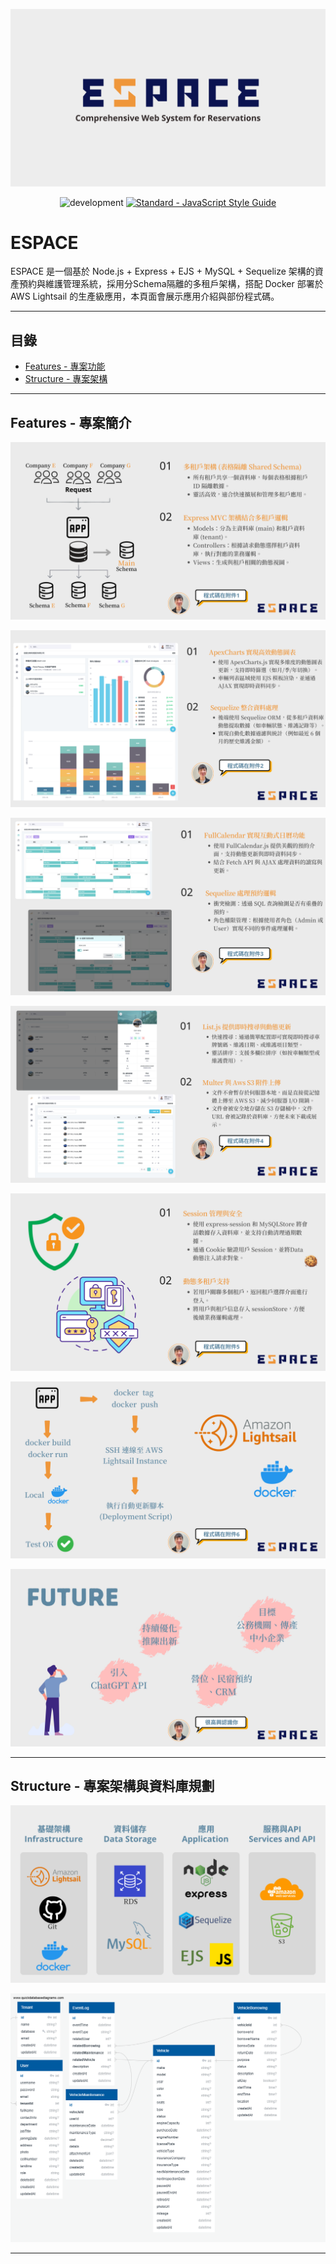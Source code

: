 <p align="center">
  <img src="/public/5.png" alt="espace-logo"/>
</p>

<p align="center">
  <img src="https://img.shields.io/badge/development-stable-yellowgreen.svg" alt="development">
  <a href="https://standardjs.com/"><img src="https://img.shields.io/badge/code_style-standard-yellowgreen.svg" alt="Standard - JavaScript Style Guide"></a>
</p>

# ESPACE

ESPACE 是一個基於 Node.js + Express + EJS + MySQL + Sequelize 架構的資產預約與維護管理系統，採用分Schema隔離的多租戶架構，搭配 Docker 部署於 AWS Lightsail 的生產級應用，本頁面會展示應用介紹與部份程式碼。

---

## 目錄

- [Features - 專案功能](#Features---專案簡介)
- [Structure - 專案架構](#Structure---專案架構與資料庫規劃)

---

## Features - 專案簡介

![GITHUB](/public/6.png)

![GITHUB](/public/7.png)

![GITHUB](/public/8.png)

![GITHUB](/public/9.png)

![GITHUB](/public/10.png)

![GITHUB](/public/11.png)

![GITHUB](/public/12.png)

---

## Structure - 專案架構與資料庫規劃

![GITHUB](/public/4.png)

![GITHUB](/public/ERD.png)

---


